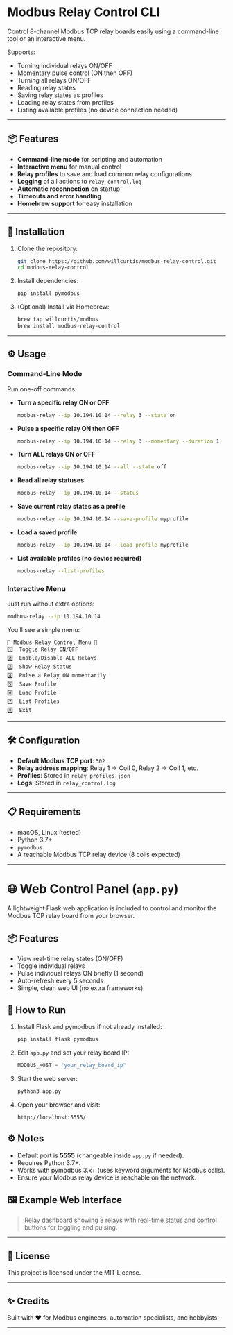 # Modbus Relay Control CLI

Control 8-channel Modbus TCP relay boards easily using a command-line tool or an interactive menu.

Supports:
- Turning individual relays ON/OFF
- Momentary pulse control (ON then OFF)
- Turning all relays ON/OFF
- Reading relay states
- Saving relay states as profiles
- Loading relay states from profiles
- Listing available profiles (no device connection needed)

---

## 📦 Features

- **Command-line mode** for scripting and automation
- **Interactive menu** for manual control
- **Relay profiles** to save and load common relay configurations
- **Logging** of all actions to `relay_control.log`
- **Automatic reconnection** on startup
- **Timeouts and error handling**
- **Homebrew support** for easy installation

---

## 🚀 Installation

1. Clone the repository:
   ```bash
   git clone https://github.com/willcurtis/modbus-relay-control.git
   cd modbus-relay-control
   ```

2. Install dependencies:
   ```bash
   pip install pymodbus
   ```

3. (Optional) Install via Homebrew:
   ```bash
   brew tap willcurtis/modbus
   brew install modbus-relay-control
   ```

---

## ⚙️ Usage

### Command-Line Mode

Run one-off commands:

- **Turn a specific relay ON or OFF**
  ```bash
  modbus-relay --ip 10.194.10.14 --relay 3 --state on
  ```

- **Pulse a specific relay ON then OFF**
  ```bash
  modbus-relay --ip 10.194.10.14 --relay 3 --momentary --duration 1
  ```

- **Turn ALL relays ON or OFF**
  ```bash
  modbus-relay --ip 10.194.10.14 --all --state off
  ```

- **Read all relay statuses**
  ```bash
  modbus-relay --ip 10.194.10.14 --status
  ```

- **Save current relay states as a profile**
  ```bash
  modbus-relay --ip 10.194.10.14 --save-profile myprofile
  ```

- **Load a saved profile**
  ```bash
  modbus-relay --ip 10.194.10.14 --load-profile myprofile
  ```

- **List available profiles (no device required)**
  ```bash
  modbus-relay --list-profiles
  ```


### Interactive Menu

Just run without extra options:

```bash
modbus-relay --ip 10.194.10.14
```

You’ll see a simple menu:
```
🔹 Modbus Relay Control Menu 🔹
1️⃣  Toggle Relay ON/OFF
2️⃣  Enable/Disable ALL Relays
3️⃣  Show Relay Status
4️⃣  Pulse a Relay ON momentarily
5️⃣  Save Profile
6️⃣  Load Profile
7️⃣  List Profiles
8️⃣  Exit
```

---

## 🛠 Configuration

- **Default Modbus TCP port**: `502`
- **Relay address mapping**: Relay 1 → Coil 0, Relay 2 → Coil 1, etc.
- **Profiles**: Stored in `relay_profiles.json`
- **Logs**: Stored in `relay_control.log`

---

## 📋 Requirements

- macOS, Linux (tested)
- Python 3.7+
- `pymodbus`
- A reachable Modbus TCP relay device (8 coils expected)

---

# 🌐 Web Control Panel (`app.py`)

A lightweight Flask web application is included to control and monitor the Modbus TCP relay board from your browser.

## 📦 Features
- View real-time relay states (ON/OFF)
- Toggle individual relays
- Pulse individual relays ON briefly (1 second)
- Auto-refresh every 5 seconds
- Simple, clean web UI (no extra frameworks)

## 🚀 How to Run

1. Install Flask and pymodbus if not already installed:
   ```bash
   pip install flask pymodbus
   ```

2. Edit `app.py` and set your relay board IP:
   ```python
   MODBUS_HOST = "your_relay_board_ip"
   ```

3. Start the web server:
   ```bash
   python3 app.py
   ```

4. Open your browser and visit:
   ```
   http://localhost:5555/
   ```

## ⚙️ Notes
- Default port is **5555** (changeable inside `app.py` if needed).
- Requires Python 3.7+.
- Works with pymodbus 3.x+ (uses keyword arguments for Modbus calls).
- Ensure your Modbus relay device is reachable on the network.

## 🖼️ Example Web Interface
> Relay dashboard showing 8 relays with real-time status and control buttons for toggling and pulsing.

---

## 📜 License

This project is licensed under the MIT License.

---

## ✨ Credits

Built with ❤️ for Modbus engineers, automation specialists, and hobbyists.

---



